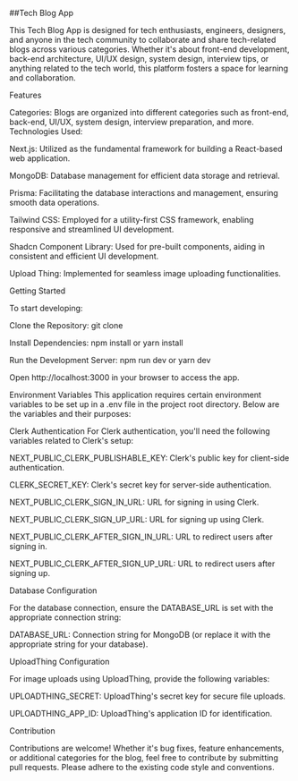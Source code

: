 ##Tech Blog App

This Tech Blog App is designed for tech enthusiasts, engineers, designers, and anyone in the tech community to collaborate and share tech-related blogs across various categories. Whether it's about front-end development, back-end architecture, UI/UX design, system design, interview tips, or anything related to the tech world, this platform fosters a space for learning and collaboration.

Features

Categories: Blogs are organized into different categories such as front-end, back-end, UI/UX, system design, interview preparation, and more.
Technologies Used:

Next.js: Utilized as the fundamental framework for building a React-based web application.

MongoDB: Database management for efficient data storage and retrieval.

Prisma: Facilitating the database interactions and management, ensuring smooth data operations.

Tailwind CSS: Employed for a utility-first CSS framework, enabling responsive and streamlined UI development.

Shadcn Component Library: Used for pre-built components, aiding in consistent and efficient UI development.

Upload Thing: Implemented for seamless image uploading functionalities.

Getting Started

To start developing:

Clone the Repository: git clone <repository-url>

Install Dependencies: npm install or yarn install

Run the Development Server: npm run dev or yarn dev

Open http://localhost:3000 in your browser to access the app.




Environment Variables
This application requires certain environment variables to be set up in a .env file in the project root directory. Below are the variables and their purposes:


Clerk Authentication
For Clerk authentication, you'll need the following variables related to Clerk's setup:

NEXT_PUBLIC_CLERK_PUBLISHABLE_KEY: Clerk's public key for client-side authentication.

CLERK_SECRET_KEY: Clerk's secret key for server-side authentication.

NEXT_PUBLIC_CLERK_SIGN_IN_URL: URL for signing in using Clerk.

NEXT_PUBLIC_CLERK_SIGN_UP_URL: URL for signing up using Clerk.

NEXT_PUBLIC_CLERK_AFTER_SIGN_IN_URL: URL to redirect users after signing in.

NEXT_PUBLIC_CLERK_AFTER_SIGN_UP_URL: URL to redirect users after signing up.


Database Configuration

For the database connection, ensure the DATABASE_URL is set with the appropriate connection string:

DATABASE_URL: Connection string for MongoDB (or replace it with the appropriate string for your database).

UploadThing Configuration


For image uploads using UploadThing, provide the following variables:

UPLOADTHING_SECRET: UploadThing's secret key for secure file uploads.

UPLOADTHING_APP_ID: UploadThing's application ID for identification.




Contribution

Contributions are welcome! Whether it's bug fixes, feature enhancements, or additional categories for the blog, feel free to contribute by submitting pull requests. Please adhere to the existing code style and conventions.
  
